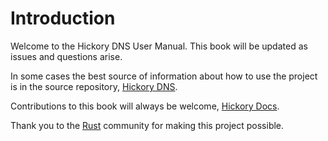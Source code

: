 # Introduction

Welcome to the Hickory DNS User Manual. This book will be updated as issues and questions arise.

In some cases the best source of information about how to use the project is in the source repository, [Hickory DNS](https://github.com/hickory-dns/hickory-dns).

Contributions to this book will always be welcome, [Hickory Docs](https://github.com/hickory-dns/hickory-dns.github.io/tree/main/docs).

Thank you to the [Rust](https://www.rust-lang.org) community for making this project possible.
